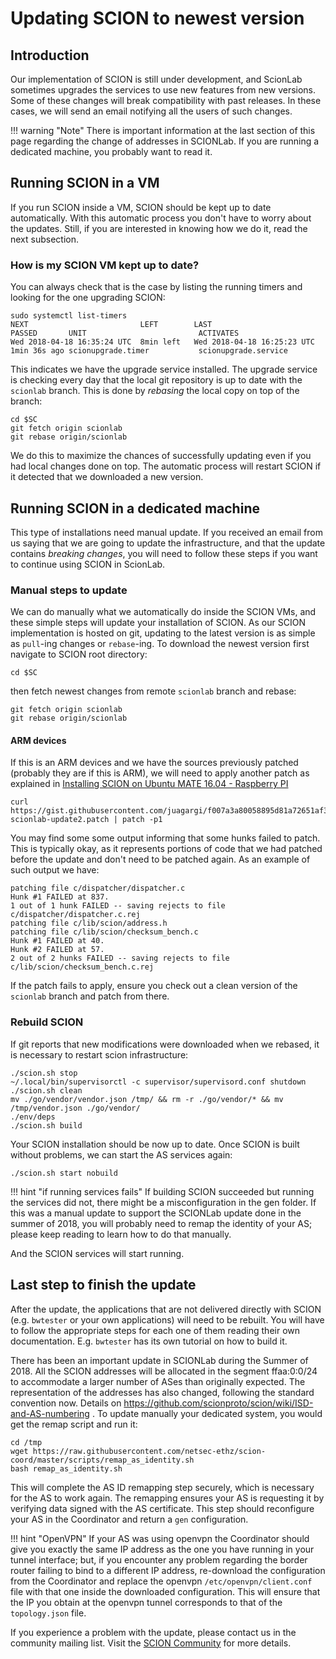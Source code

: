 # Updating SCION to newest version

## Introduction

Our implementation of SCION is still under development, and ScionLab sometimes upgrades the services to use new features from new versions.
Some of these changes will break compatibility with past releases. In these cases, we will send an email notifying all the users of such changes.

!!! warning "Note"
    There is important information at the last section of this page regarding the change of addresses in SCIONLab. If you are running a dedicated machine, you probably want to read it.


## Running SCION in a VM

If you run SCION inside a VM, SCION should be kept up to date automatically. With this automatic process you don't have to worry about the updates. Still, if you are interested in knowing how we do it, read the next subsection.

### How is my SCION VM kept up to date?

You can always check that is the case by listing the running timers and looking for the one upgrading SCION:
```shell
sudo systemctl list-timers
NEXT                         LEFT        LAST                         PASSED       UNIT                         ACTIVATES
Wed 2018-04-18 16:35:24 UTC  8min left   Wed 2018-04-18 16:25:23 UTC  1min 36s ago scionupgrade.timer           scionupgrade.service
```
This indicates we have the upgrade service installed. The upgrade service is checking every day that the local git repository is up to date with the `scionlab` branch. This is done by _rebasing_ the local copy on top of the branch:
```shell
cd $SC
git fetch origin scionlab
git rebase origin/scionlab
```
We do this to maximize the chances of successfully updating even if you had local changes done on top.
The automatic process will restart SCION if it detected that we downloaded a new version.

## Running SCION in a dedicated machine

This type of installations need manual update. If you received an email from us saying that we are going to update the infrastructure, and that the update contains _breaking changes_, you will need to follow these steps if you want to continue using SCION in ScionLab.

### Manual steps to update

We can do manually what we automatically do inside the SCION VMs, and these simple steps will update your installation of SCION.
As our SCION implementation is hosted on git, updating to the latest version is as simple as `pull`-ing changes or `rebase`-ing.
To download the newest version first navigate to SCION root directory:

```shell
cd $SC
```

then fetch newest changes from remote `scionlab` branch and rebase:

```shell
git fetch origin scionlab
git rebase origin/scionlab
```

#### ARM devices

If this is an ARM devices and we have the sources previously patched (probably they are if this is ARM), we will need to apply another patch
as explained in [Installing SCION on Ubuntu MATE 16.04 - Raspberry PI](/native_setup/rpi_ubuntu.md#step-two-apply-necessary-patches)

```shell
curl https://gist.githubusercontent.com/juagargi/f007a3a80058895d81a72651af32cb44/raw/421d8bfecdd225a3b17a18ec1c1e1bf86c436b35/arm-scionlab-update2.patch | patch -p1
```

You may find some some output informing that some hunks failed to patch. This is typically okay, as it represents portions of code that we had patched before the update and don't need to be patched again. As an example of such output we have:

```shell
patching file c/dispatcher/dispatcher.c
Hunk #1 FAILED at 837.
1 out of 1 hunk FAILED -- saving rejects to file c/dispatcher/dispatcher.c.rej
patching file c/lib/scion/address.h
patching file c/lib/scion/checksum_bench.c
Hunk #1 FAILED at 40.
Hunk #2 FAILED at 57.
2 out of 2 hunks FAILED -- saving rejects to file c/lib/scion/checksum_bench.c.rej

```

If the patch fails to apply, ensure you check out a clean version of the `scionlab` branch and patch from there.


### Rebuild SCION

If git reports that new modifications were downloaded when we rebased, it is necessary to restart scion infrastructure:

```shell
./scion.sh stop
~/.local/bin/supervisorctl -c supervisor/supervisord.conf shutdown
./scion.sh clean
mv ./go/vendor/vendor.json /tmp/ && rm -r ./go/vendor/* && mv /tmp/vendor.json ./go/vendor/
./env/deps
./scion.sh build
```

Your SCION installation should be now up to date. Once SCION is built without problems, we can start the AS services again:

```shell
./scion.sh start nobuild
```

!!! hint "if running services fails"
    If building SCION succeeded but running the services did not, there might be a misconfiguration in the gen folder. If this was a manual update to support the SCIONLab update done in the summer of 2018, you will probably need to remap the identity of your AS; please keep reading to learn how to do that manually.

And the SCION services will start running.

## Last step to finish the update

After the update, the applications that are not delivered directly with SCION (e.g. `bwtester` or your own applications) will need to be rebuilt. You will have to follow the appropriate steps for each one of them reading their own documentation. E.g. `bwtester` has its own tutorial on how to build it.

There has been an important update in SCIONLab during the Summer of 2018. All the SCION addresses will be allocated in the segment ffaa:0:0/24 to accommodate a larger number of ASes than originally expected. The representation of the addresses has also changed, following the standard convention now. Details on https://github.com/scionproto/scion/wiki/ISD-and-AS-numbering .
To update manually your dedicated system, you would get the remap script and run it:
```shell
cd /tmp
wget https://raw.githubusercontent.com/netsec-ethz/scion-coord/master/scripts/remap_as_identity.sh
bash remap_as_identity.sh
```
This will complete the AS ID remapping step securely, which is necessary for the AS to work again. The remapping ensures your AS is requesting it by verifying data signed with the AS certificate.
This step should reconfigure your AS in the Coordinator and return a `gen` configuration. 

!!! hint "OpenVPN"
    If your AS was using openvpn the Coordinator should give you exactly the same IP address as the one you have running in your tunnel interface; but, if you encounter any problem regarding the border router failing to bind to a different IP address, re-download the configuration from the Coordinator and replace the openvpn `/etc/openvpn/client.conf` file with that one inside the downloaded configuration. This will ensure that the IP you obtain at the openvpn tunnel corresponds to that of the `topology.json` file.


If you experience a problem with the update, please contact us in the community mailing list. Visit the [SCION Community](https://groups.google.com/forum/#!forum/scion-community) for more details.
